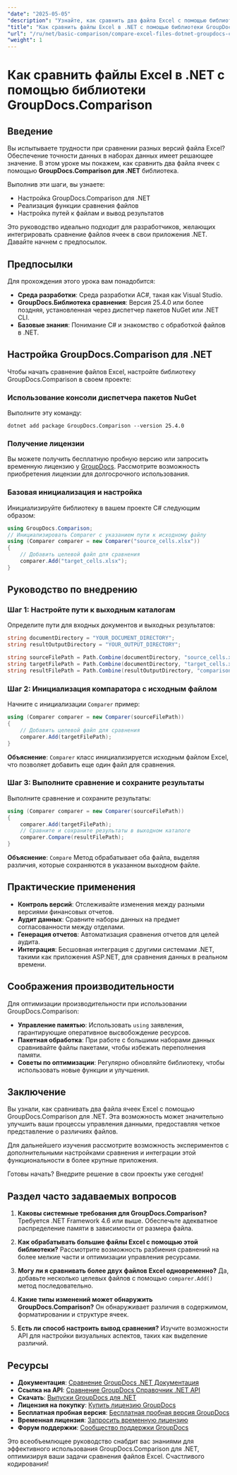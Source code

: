 ```yaml
---
"date": "2025-05-05"
"description": "Узнайте, как сравнить два файла Excel с помощью библиотеки GroupDocs.Comparison для .NET. Это руководство охватывает настройку, реализацию и практическое применение."
"title": "Как сравнить файлы Excel в .NET с помощью библиотеки GroupDocs.Comparison"
"url": "/ru/net/basic-comparison/compare-excel-files-dotnet-groupdocs-comparison/"
"weight": 1
---
```


# Как сравнить файлы Excel в .NET с помощью библиотеки GroupDocs.Comparison

## Введение

Вы испытываете трудности при сравнении разных версий файла Excel? Обеспечение точности данных в наборах данных имеет решающее значение. В этом уроке мы покажем, как сравнить два файла ячеек с помощью **GroupDocs.Comparison для .NET** библиотека.

Выполнив эти шаги, вы узнаете:
- Настройка GroupDocs.Comparison для .NET
- Реализация функции сравнения файлов
- Настройка путей к файлам и вывод результатов

Это руководство идеально подходит для разработчиков, желающих интегрировать сравнение файлов ячеек в свои приложения .NET. Давайте начнем с предпосылок.

## Предпосылки

Для прохождения этого урока вам понадобится:
- **Среда разработки**: Среда разработки AC#, такая как Visual Studio.
- **GroupDocs.Библиотека сравнения**: Версия 25.4.0 или более поздняя, установленная через диспетчер пакетов NuGet или .NET CLI.
- **Базовые знания**: Понимание C# и знакомство с обработкой файлов в .NET.

## Настройка GroupDocs.Comparison для .NET

Чтобы начать сравнение файлов Excel, настройте библиотеку GroupDocs.Comparison в своем проекте:

### Использование консоли диспетчера пакетов NuGet
Выполните эту команду:
```shell
dotnet add package GroupDocs.Comparison --version 25.4.0
```

### Получение лицензии
Вы можете получить бесплатную пробную версию или запросить временную лицензию у [GroupDocs](https://purchase.groupdocs.com/temporary-license/). Рассмотрите возможность приобретения лицензии для долгосрочного использования.

### Базовая инициализация и настройка
Инициализируйте библиотеку в вашем проекте C# следующим образом:
```csharp
using GroupDocs.Comparison;
// Инициализировать Comparer с указанием пути к исходному файлу
using (Comparer comparer = new Comparer("source_cells.xlsx"))
{
    // Добавить целевой файл для сравнения
    comparer.Add("target_cells.xlsx");
}
```

## Руководство по внедрению

### Шаг 1: Настройте пути к выходным каталогам
Определите пути для входных документов и выходных результатов:
```csharp
string documentDirectory = "YOUR_DOCUMENT_DIRECTORY";
string resultOutputDirectory = "YOUR_OUTPUT_DIRECTORY";

string sourceFilePath = Path.Combine(documentDirectory, "source_cells.xlsx");
string targetFilePath = Path.Combine(documentDirectory, "target_cells.xlsx");
string resultFilePath = Path.Combine(resultOutputDirectory, "comparison_result.xlsx");
```

### Шаг 2: Инициализация компаратора с исходным файлом
Начните с инициализации `Comparer` пример:
```csharp
using (Comparer comparer = new Comparer(sourceFilePath))
{
    // Добавить целевой файл для сравнения
    comparer.Add(targetFilePath);
}
```
**Объяснение**: `Comparer` класс инициализируется исходным файлом Excel, что позволяет добавить еще один файл для сравнения.

### Шаг 3: Выполните сравнение и сохраните результаты
Выполните сравнение и сохраните результаты:
```csharp
using (Comparer comparer = new Comparer(sourceFilePath))
{
    comparer.Add(targetFilePath);
    // Сравните и сохраните результаты в выходном каталоге
    comparer.Compare(resultFilePath);
}
```
**Объяснение**: `Compare` Метод обрабатывает оба файла, выделяя различия, которые сохраняются в указанном выходном файле.

## Практические применения

- **Контроль версий**: Отслеживайте изменения между разными версиями финансовых отчетов.
- **Аудит данных**: Сравните наборы данных на предмет согласованности между отделами.
- **Генерация отчетов**: Автоматизация сравнения отчетов для целей аудита.
- **Интеграция**: Бесшовная интеграция с другими системами .NET, такими как приложения ASP.NET, для сравнения данных в реальном времени.

## Соображения производительности

Для оптимизации производительности при использовании GroupDocs.Comparison:

- **Управление памятью**: Использовать `using` заявления, гарантирующие оперативное высвобождение ресурсов.
- **Пакетная обработка**: При работе с большими наборами данных сравнивайте файлы пакетами, чтобы избежать переполнения памяти.
- **Советы по оптимизации**: Регулярно обновляйте библиотеку, чтобы использовать новые функции и улучшения.

## Заключение

Вы узнали, как сравнивать два файла ячеек Excel с помощью GroupDocs.Comparison для .NET. Эта возможность может значительно улучшить ваши процессы управления данными, предоставляя четкое представление о различиях файлов.

Для дальнейшего изучения рассмотрите возможность экспериментов с дополнительными настройками сравнения и интеграции этой функциональности в более крупные приложения.

Готовы начать? Внедрите решение в свои проекты уже сегодня!

## Раздел часто задаваемых вопросов

1. **Каковы системные требования для GroupDocs.Comparison?** 
   Требуется .NET Framework 4.6 или выше. Обеспечьте адекватное распределение памяти в зависимости от размера файла.

2. **Как обрабатывать большие файлы Excel с помощью этой библиотеки?**
   Рассмотрите возможность разбиения сравнений на более мелкие части и оптимизации управления ресурсами.

3. **Могу ли я сравнивать более двух файлов Excel одновременно?**
   Да, добавьте несколько целевых файлов с помощью `comparer.Add()` метод последовательно.

4. **Какие типы изменений может обнаружить GroupDocs.Comparison?**
   Он обнаруживает различия в содержимом, форматировании и структуре ячеек.

5. **Есть ли способ настроить вывод сравнения?**
   Изучите возможности API для настройки визуальных аспектов, таких как выделение различий.

## Ресурсы

- **Документация**: [Сравнение GroupDocs .NET Документация](https://docs.groupdocs.com/comparison/net/)
- **Ссылка на API**: [Сравнение GroupDocs Справочник .NET API](https://reference.groupdocs.com/comparison/net/)
- **Скачать**: [Выпуски GroupDocs для .NET](https://releases.groupdocs.com/comparison/net/)
- **Лицензия на покупку**: [Купить лицензию GroupDocs](https://purchase.groupdocs.com/buy)
- **Бесплатная пробная версия**: [Бесплатная пробная версия GroupDocs](https://releases.groupdocs.com/comparison/net/)
- **Временная лицензия**: [Запросить временную лицензию](https://purchase.groupdocs.com/temporary-license/)
- **Форум поддержки**: [Сообщество поддержки GroupDocs](https://forum.groupdocs.com/c/comparison/)

Это всеобъемлющее руководство снабдит вас знаниями для эффективного использования GroupDocs.Comparison для .NET, оптимизируя ваши задачи сравнения файлов Excel. Счастливого кодирования!